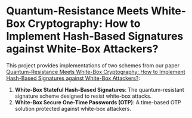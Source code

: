 # Quantum-Resistance Meets White-Box Cryptography: How to Implement Hash-Based Signatures against White-Box Attackers?

This project provides implementations of two schemes from our paper [Quantum-Resistance Meets White-Box Cryptography: How to Implement Hash-Based Signatures against White-Box Attackers?](https://ia.cr/2021/968):

1. **White-Box Stateful Hash-Based Signatures**: The quantum-resistant signature scheme designed to resist white-box attacks.
2. **White-Box Secure One-Time Passwords (OTP)**: A time-based OTP solution protected against white-box attackers.
